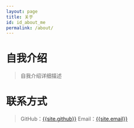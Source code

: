 ```yaml
---
layout: page
title: 关于
id: id_about_me
permalink: /about/
---
```


自我介绍
===
> 自我介绍详细描述

联系方式
===
> GitHub：[{{site.github}}]({{site.github}})
> Email：[{{site.email}}]({{site.email}})